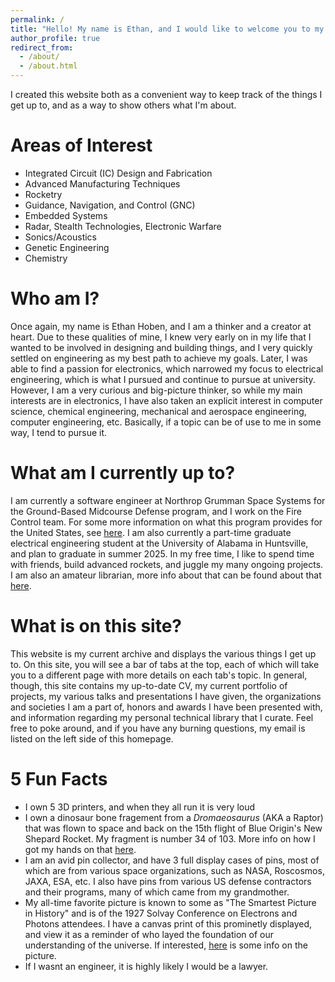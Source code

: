 ```yaml
---
permalink: /
title: "Hello! My name is Ethan, and I would like to welcome you to my website!"
author_profile: true
redirect_from: 
  - /about/
  - /about.html
---
```


I created this website both as a convenient way to keep track of the things I get up to, and as a way to show others what I'm about.

Areas of Interest
======
* Integrated Circuit (IC) Design and Fabrication
* Advanced Manufacturing Techniques
* Rocketry
* Guidance, Navigation, and Control (GNC)
* Embedded Systems
* Radar, Stealth Technologies, Electronic Warfare
* Sonics/Acoustics
* Genetic Engineering
* Chemistry

Who am I?
======
Once again, my name is Ethan Hoben, and I am a thinker and a creator at heart. Due to these qualities of mine, I knew very early on in my life that I wanted to be involved in designing and building things, and I very quickly settled on engineering as my best path to achieve my goals. Later, I was able to find a passion for electronics, which narrowed my focus to electrical engineering, which is what I pursued and continue to pursue at university. However, I am a very curious and big-picture thinker, so while my main interests are in electronics, I have also taken an explicit interest in computer science, chemical engineering, mechanical and aerospace engineering, computer engineering, etc. Basically, if a topic can be of use to me in some way, I tend to pursue it.

What am I currently up to?
======
I am currently a software engineer at Northrop Grumman Space Systems for the Ground-Based Midcourse Defense program, and I work on the Fire Control team. For some more information on what this program provides for the United States, see [here](https://en.wikipedia.org/wiki/Ground-Based_Midcourse_Defense). I am also currently a part-time graduate electrical engineering student at the University of Alabama in Huntsville, and plan to graduate in summer 2025. In my free time, I like to spend time with friends, build advanced rockets, and juggle my many ongoing projects. I am also an amateur librarian, more info about that can be found about that [here](https://ethanthoben.github.io//lb/).

What is on this site?
======
This website is my current archive and displays the various things I get up to. On this site, you will see a bar of tabs at the top, each of which will take you to a different page with more details on each tab's topic. In general, though, this site contains my up-to-date CV, my current portfolio of projects, my various talks and presentations I have given, the organizations and societies I am a part of, honors and awards I have been presented with, and information regarding my personal technical library that I curate. Feel free to poke around, and if you have any burning questions, my email is listed on the left side of this homepage.

5 Fun Facts
======
* I own 5 3D printers, and when they all run it is very loud
* I own a dinosaur bone fragement from a *Dromaeosaurus* (AKA a Raptor) that was flown to space and back on the 15th flight of Blue Origin's New Shepard Rocket. My fragment is number 34 of 103. More info on how I got my hands on that [here](https://ethanthoben.github.io//service/).
* I am an avid pin collector, and have 3 full display cases of pins, most of which are from various space organizations, such as NASA, Roscosmos, JAXA, ESA, etc. I also have pins from various US defense contractors and their programs, many of which came from my grandmother.
* My all-time favorite picture is known to some as "The Smartest Picture in History" and is of the 1927 Solvay Conference on Electrons and Photons attendees. I have a canvas print of this prominetly displayed, and view it as a reminder of who layed the foundation of our understanding of the universe. If interested, [here](https://rarehistoricalphotos.com/solvay-conference-probably-intelligent-picture-ever-taken-1927/) is some info on the picture.
* If I wasnt an engineer, it is highly likely I would be a lawyer.